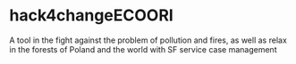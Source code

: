 # hack4changeECOORI
A tool in the fight against the problem of pollution and fires, as well as relax in the forests of Poland and the world with SF service case management
